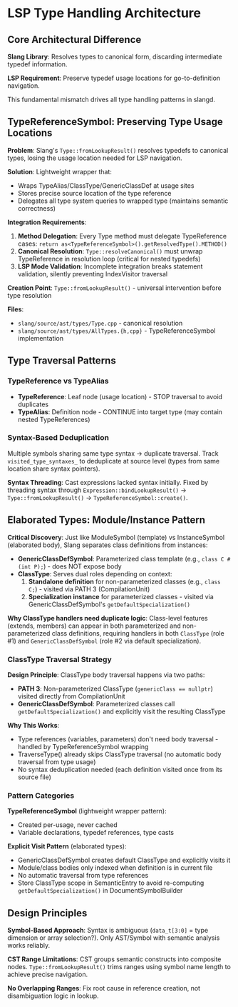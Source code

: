 # LSP Type Handling Architecture

## Core Architectural Difference

**Slang Library**: Resolves types to canonical form, discarding intermediate typedef information.

**LSP Requirement**: Preserve typedef usage locations for go-to-definition navigation.

This fundamental mismatch drives all type handling patterns in slangd.

## TypeReferenceSymbol: Preserving Type Usage Locations

**Problem**: Slang's `Type::fromLookupResult()` resolves typedefs to canonical types, losing the usage location needed for LSP navigation.

**Solution**: Lightweight wrapper that:

- Wraps TypeAlias/ClassType/GenericClassDef at usage sites
- Stores precise source location of the type reference
- Delegates all type system queries to wrapped type (maintains semantic correctness)

**Integration Requirements**:

1. **Method Delegation**: Every Type method must delegate TypeReference cases: `return as<TypeReferenceSymbol>().getResolvedType().METHOD()`
2. **Canonical Resolution**: `Type::resolveCanonical()` must unwrap TypeReference in resolution loop (critical for nested typedefs)
3. **LSP Mode Validation**: Incomplete integration breaks statement validation, silently preventing IndexVisitor traversal

**Creation Point**: `Type::fromLookupResult()` - universal intervention before type resolution

**Files**:

- `slang/source/ast/types/Type.cpp` - canonical resolution
- `slang/source/ast/types/AllTypes.{h,cpp}` - TypeReferenceSymbol implementation

## Type Traversal Patterns

### TypeReference vs TypeAlias

- **TypeReference**: Leaf node (usage location) - STOP traversal to avoid duplicates
- **TypeAlias**: Definition node - CONTINUE into target type (may contain nested TypeReferences)

### Syntax-Based Deduplication

Multiple symbols sharing same type syntax → duplicate traversal. Track `visited_type_syntaxes_` to deduplicate at source level (types from same location share syntax pointers).

**Syntax Threading**: Cast expressions lacked syntax initially. Fixed by threading syntax through `Expression::bindLookupResult()` → `Type::fromLookupResult()` → `TypeReferenceSymbol::create()`.

## Elaborated Types: Module/Instance Pattern

**Critical Discovery**: Just like ModuleSymbol (template) vs InstanceSymbol (elaborated body), Slang separates class definitions from instances:

- **GenericClassDefSymbol**: Parameterized class template (e.g., `class C #(int P);`) - does NOT expose body
- **ClassType**: Serves dual roles depending on context:
  1. **Standalone definition** for non-parameterized classes (e.g., `class C;`) - visited via PATH 3 (CompilationUnit)
  2. **Specialization instance** for parameterized classes - visited via GenericClassDefSymbol's `getDefaultSpecialization()`

**Why ClassType handlers need duplicate logic**: Class-level features (extends, members) can appear in both parameterized and non-parameterized class definitions, requiring handlers in both `ClassType` (role #1) and `GenericClassDefSymbol` (role #2 via default specialization).

### ClassType Traversal Strategy

**Design Principle**: ClassType body traversal happens via two paths:

- **PATH 3**: Non-parameterized ClassType (`genericClass == nullptr`) visited directly from CompilationUnit
- **GenericClassDefSymbol**: Parameterized classes call `getDefaultSpecialization()` and explicitly visit the resulting ClassType

**Why This Works**:

- Type references (variables, parameters) don't need body traversal - handled by TypeReferenceSymbol wrapping
- TraverseType() already skips ClassType traversal (no automatic body traversal from type usage)
- No syntax deduplication needed (each definition visited once from its source file)

### Pattern Categories

**TypeReferenceSymbol** (lightweight wrapper pattern):

- Created per-usage, never cached
- Variable declarations, typedef references, type casts

**Explicit Visit Pattern** (elaborated types):

- GenericClassDefSymbol creates default ClassType and explicitly visits it
- Module/class bodies only indexed when definition is in current file
- No automatic traversal from type references
- Store ClassType scope in SemanticEntry to avoid re-computing `getDefaultSpecialization()` in DocumentSymbolBuilder

## Design Principles

**Symbol-Based Approach**: Syntax is ambiguous (`data_t[3:0]` = type dimension or array selection?). Only AST/Symbol with semantic analysis works reliably.

**CST Range Limitations**: CST groups semantic constructs into composite nodes. `Type::fromLookupResult()` trims ranges using symbol name length to achieve precise navigation.

**No Overlapping Ranges**: Fix root cause in reference creation, not disambiguation logic in lookup.

